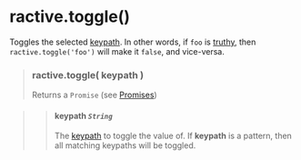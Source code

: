 # ractive.toggle()

Toggles the selected [keypath](keypaths.md). In other words, if `foo` is [truthy](http://james.padolsey.com/javascript/truthy-falsey/), then `ractive.toggle('foo')` will make it `false`, and vice-versa.


> ### ractive.toggle( keypath )
> Returns a `Promise` (see [Promises](Promises.md))

> > #### **keypath** *`String`*
> > The [keypath](keypaths.md) to toggle the value of. If **keypath** is a pattern, then all matching keypaths will be toggled.
